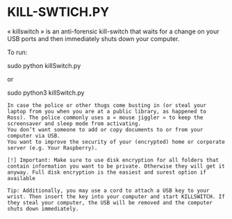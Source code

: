 # KILL-SWTICH.PY


« killswitch » is an anti-forensic kill-switch that waits for a change on your USB ports and then immediately shuts down your computer.

To run:

sudo python killSwitch.py

or

sudo python3 killSwitch.py

    In case the police or other thugs come busting in (or steal your laptop from you when you are at a public library, as happened to Ross). The police commonly uses a « mouse jiggler » to keep the screensaver and sleep mode from activating.
    You don’t want someone to add or copy documents to or from your computer via USB.
    You want to improve the security of your (encrypted) home or corporate server (e.g. Your Raspberry).

    [!] Important: Make sure to use disk encryption for all folders that contain information you want to be private. Otherwise they will get it anyway. Full disk encryption is the easiest and surest option if available

    Tip: Additionally, you may use a cord to attach a USB key to your wrist. Then insert the key into your computer and start KILLSWITCH. If they steal your computer, the USB will be removed and the computer shuts down immediately.
